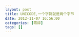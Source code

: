 ```yaml
---
layout: post
title: UNICODE,一个字符就是两个字节
date: 2012-11-07 16:56:00
categories: [零碎]
tags: []
---
```

    